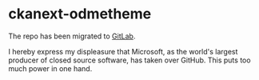 # ckanext-odmetheme
The repo has been migrated to [GitLab](https://gitlab.com/formwandler/ckanext-odmetheme).

I hereby express my displeasure that Microsoft, as the world's largest producer of closed source software, has taken over GitHub. This puts too much power in one hand.
